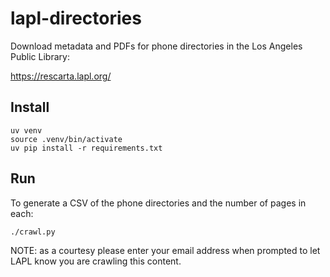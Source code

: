 # lapl-directories

Download metadata and PDFs for phone directories in the Los Angeles Public Library:

https://rescarta.lapl.org/

## Install

    uv venv
    source .venv/bin/activate
    uv pip install -r requirements.txt
    
## Run

To generate a CSV of the phone directories and the number of pages in each:

    ./crawl.py
    
NOTE: as a courtesy please enter your email address when prompted to let LAPL know you are crawling this content.


